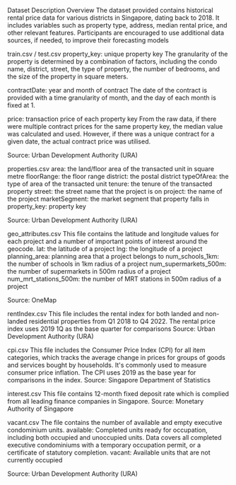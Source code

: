 Dataset Description 
Overview 
The dataset provided contains historical rental price data for various districts in Singapore, dating back to 2018. It includes variables such as property type, address, median rental price, and other relevant features. Participants are encouraged to use additional data sources, if needed, to improve their forecasting models 
 
train.csv / test.csv 
property_key: unique property key 
The granularity of the property is determined by a combination of factors, including the condo name, district, street, the type of property, the number of bedrooms, and the size of the property in square meters.


contractDate: year and month of contract 
The date of the contract is provided with a time granularity of month, and the day of each month is fixed at 1.


price: transaction price of each property key 
From the raw data, if there were multiple contract prices for the same property key, the median value was calculated and used. However, if there was a unique contract for a given date, the actual contract price was utilised.

 Source: Urban Development Authority (URA)


properties.csv
area: the land/floor area of the transacted unit in square metre
floorRange: the floor range
district: the postal district
typeOfArea: the type of area of the transacted unit
tenure: the tenure of the transacted property
street: the street name that the project is on
project: the name of the project
marketSegment: the market segment that property falls in
property_key: property key

 Source: Urban Development Authority (URA)
 
geo_attributes.csv 
This file contains the latitude and longitude values for each project and a number of important points of interest around the geocode. 
lat: the latitude of a project
lng: the longitude of a project
planning_area: planning area that a project belongs to 
num_schools_1km: the number of schools in 1km radius of a project
num_supermarkets_500m: the number of supermarkets in 500m radius of a project
num_mrt_stations_500m: the number of MRT stations in 500m radius of a project

  Source: OneMap


rentIndex.csv
This file includes the rental index for both landed and non-landed residential properties from Q1 2018 to Q4 2022. The rental price index uses 2019 1Q as the base quarter for comparisons
Source: Urban Development Authority (URA)
 
cpi.csv 
This file includes the Consumer Price Index (CPI) for all item categories, which tracks the average change in prices for groups of goods and services bought by households. It's commonly used to measure consumer price inflation. The CPI uses 2019 as the base year for comparisons in the index.
Source: Singapore Department of Statistics


interest.csv 
This file contains 12-month fixed deposit rate which is complied from all leading finance companies in Singapore. 
Source: Monetary Authority of Singapore


vacant.csv
The file contains the number of available and empty executive condominium units. 
available: Completed units ready for occupation, including both occupied and unoccupied units. Data covers all completed executive condominiums with a temporary occupation permit, or a certificate of statutory completion. 
vacant: Available units that are not currently occupied 

Source: Urban Development Authority (URA)




